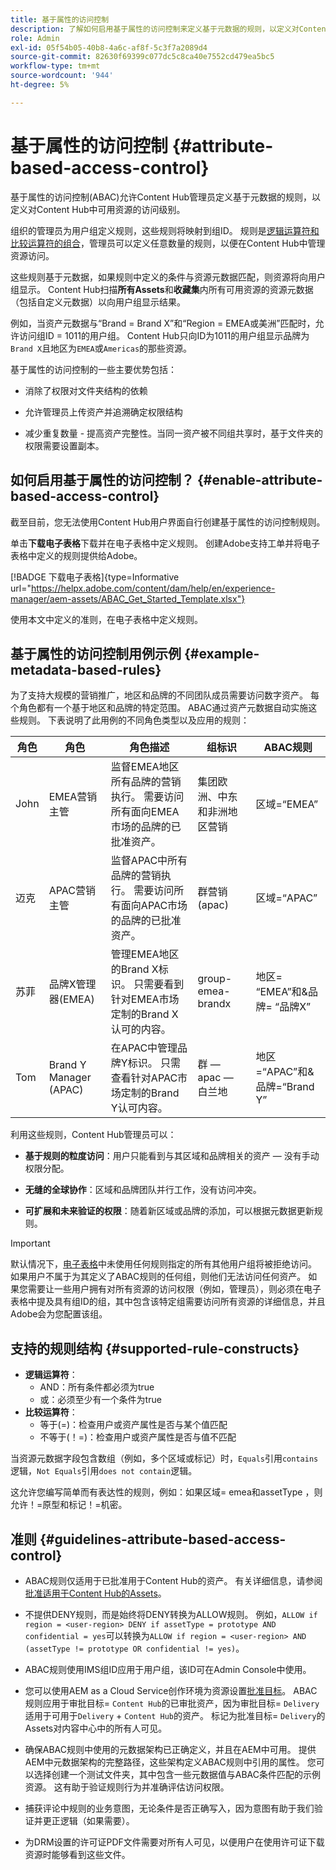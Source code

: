 ```yaml
---
title: 基于属性的访问控制
description: 了解如何启用基于属性的访问控制来定义基于元数据的规则，以定义对Content Hub中可用资源的访问级别
role: Admin
exl-id: 05f54b05-40b8-4a6c-af8f-5c3f7a2089d4
source-git-commit: 82630f69399c077dc5c8ca40e7552cd479ea5bc5
workflow-type: tm+mt
source-wordcount: '944'
ht-degree: 5%

---
```


# 基于属性的访问控制 {#attribute-based-access-control}

基于属性的访问控制(ABAC)允许Content Hub管理员定义基于元数据的规则，以定义对Content Hub中可用资源的访问级别。

组织的管理员为用户组定义规则，这些规则将映射到组ID。 规则是[逻辑运算符和比较运算符的组合](#supported-rule-constructs)，管理员可以定义任意数量的规则，以便在Content Hub中管理资源访问。

这些规则基于元数据，如果规则中定义的条件与资源元数据匹配，则资源将向用户组显示。 Content Hub扫描&#x200B;**所有Assets**&#x200B;和&#x200B;**收藏集**&#x200B;内所有可用资源的资源元数据（包括自定义元数据）以向用户组显示结果。

例如，当资产元数据与“Brand = Brand X”和“Region = EMEA或美洲”匹配时，允许访问组ID = 1011的用户组。 Content Hub只向ID为1011的用户组显示品牌为`Brand X`且地区为`EMEA`或`Americas`的那些资源。

基于属性的访问控制的一些主要优势包括：

* 消除了权限对文件夹结构的依赖

* 允许管理员上传资产并追溯确定权限结构

* 减少重复数量 - 提高资产完整性。当同一资产被不同组共享时，基于文件夹的权限需要设置副本。

## 如何启用基于属性的访问控制？ {#enable-attribute-based-access-control}

截至目前，您无法使用Content Hub用户界面自行创建基于属性的访问控制规则。

单击&#x200B;**下载电子表格**&#x200B;下载并在电子表格中定义规则。 创建Adobe支持工单并将电子表格中定义的规则提供给Adobe。

[!BADGE 下载电子表格]{type=Informative url="https://helpx.adobe.com/content/dam/help/en/experience-manager/aem-assets/ABAC_Get_Started_Template.xlsx"}


使用本文中定义的准则，在电子表格中定义规则。

<!--

>[!IMPORTANT]
>
> After defining the rules, navigate to the **Validation Errors** tab of the spreadsheet and click **Run ABAC Validations**. **All validations passed** message confirms that you can provide the defined rules to Adobe.

-->

## 基于属性的访问控制用例示例 {#example-metadata-based-rules}

为了支持大规模的营销推广，地区和品牌的不同团队成员需要访问数字资产。 每个角色都有一个基于地区和品牌的特定范围。 ABAC通过资产元数据自动实施这些规则。 下表说明了此用例的不同角色类型以及应用的规则：

| 角色 | 角色 | 角色描述 | 组标识 | ABAC规则 |
|---------------------|----------------|-----------------|------------|------------|
| John | EMEA营销主管 | 监督EMEA地区所有品牌的营销执行。 需要访问所有面向EMEA市场的品牌的已批准资产。 | 集团欧洲、中东和非洲地区营销 | 区域=“EMEA” |
| 迈克 | APAC营销主管 | 监督APAC中所有品牌的营销执行。 需要访问所有面向APAC市场的品牌的已批准资产。 | 群营销(apac) | 区域=“APAC” |
| 苏菲 | 品牌X管理器(EMEA) | 管理EMEA地区的Brand X标识。 只需要看到针对EMEA市场定制的Brand X认可的内容。 | group-emea-brandx | 地区= “EMEA”和&amp;品牌= “品牌X” |
| Tom | Brand Y Manager (APAC) | 在APAC中管理品牌Y标识。 只需查看针对APAC市场定制的Brand Y认可内容。 | 群 — apac — 白兰地 | 地区=“APAC”和&amp;品牌=“Brand Y” |

利用这些规则，Content Hub管理员可以：

* **基于规则的粒度访问**：用户只能看到与其区域和品牌相关的资产 — 没有手动权限分配。

* **无缝的全球协作**：区域和品牌团队并行工作，没有访问冲突。

* **可扩展和未来验证的权限**：随着新区域或品牌的添加，可以根据元数据更新规则。

>[!IMPORTANT]
>
> 默认情况下，[电子表格](#enable-attribute-based-access-control)中未使用任何规则指定的所有其他用户组将被拒绝访问。 如果用户不属于为其定义了ABAC规则的任何组，则他们无法访问任何资产。 如果您需要让一些用户拥有对所有资源的访问权限（例如，管理员），则必须在电子表格中提及具有组ID的组，其中包含该特定组需要访问所有资源的详细信息，并且Adobe会为您配置该组。


## 支持的规则结构 {#supported-rule-constructs}

* **逻辑运算符**：
   * AND：所有条件都必须为true
   * 或：必须至少有一个条件为true
* **比较运算符**：
   * 等于(=)：检查用户或资产属性是否与某个值匹配
   * 不等于(！=)：检查用户或资产属性是否与值不匹配

当资源元数据字段包含数组（例如，多个区域或标记）时，`Equals`引用`contains`逻辑，`Not Equals`引用`does not contain`逻辑。

这允许您编写简单而有表达性的规则，例如：如果区域= emea和assetType ，则允许！=原型和标记！=机密。

## 准则 {#guidelines-attribute-based-access-control}

* ABAC规则仅适用于已批准用于Content Hub的资产。 有关详细信息，请参阅[批准适用于Content Hub的Assets](/help/assets/approve-assets-content-hub.md)。

* 不提供DENY规则，而是始终将DENY转换为ALLOW规则。 例如，`ALLOW if region = <user-region> DENY if assetType = prototype AND confidential = yes`可以转换为`ALLOW if region = <user-region> AND (assetType != prototype OR confidential != yes)`。

* ABAC规则使用IMS组ID应用于用户组，该ID可在Admin Console中使用。


* 您可以使用AEM as a Cloud Service创作环境为资源设置[批准目标](/help/assets/approve-assets-content-hub.md#set-approval-target)。 ABAC规则应用于审批目标= `Content Hub`的已审批资产，因为审批目标= `Delivery`适用于可用于`Delivery` + `Content Hub`的资产。 标记为批准目标= `Delivery`的Assets对内容中心中的所有人可见。

* 确保ABAC规则中使用的元数据架构已正确定义，并且在AEM中可用。 提供AEM中元数据架构的完整路径，这些架构定义ABAC规则中引用的属性。 您可以选择创建一个测试文件夹，其中包含一些元数据值与ABAC条件匹配的示例资源。 这有助于验证规则行为并准确评估访问权限。

* 捕获评论中规则的业务意图，无论条件是否正确写入，因为意图有助于我们验证并更正逻辑（如果需要）。

* 为DRM设置的许可证PDF文件需要对所有人可见，以便用户在使用许可证下载资源时能够看到这些文件。
